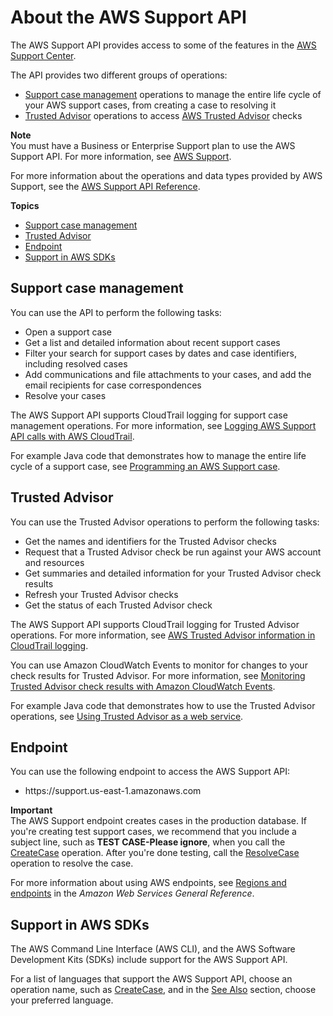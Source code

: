 # About the AWS Support API<a name="Welcome"></a>

The AWS Support API provides access to some of the features in the [AWS Support Center](https://console.aws.amazon.com/support)\. 

The API provides two different groups of operations:
+ [Support case management](#casemanagement) operations to manage the entire life cycle of your AWS support cases, from creating a case to resolving it
+ [Trusted Advisor](#trustedadvisorsection) operations to access [AWS Trusted Advisor](trusted-advisor.md) checks

**Note**  
You must have a Business or Enterprise Support plan to use the AWS Support API\. For more information, see [AWS Support](http://aws.amazon.com/premiumsupport)\.

For more information about the operations and data types provided by AWS Support, see the [AWS Support API Reference](https://docs.aws.amazon.com/awssupport/latest/APIReference/)\.

**Topics**
+ [Support case management](#casemanagement)
+ [Trusted Advisor](#trustedadvisorsection)
+ [Endpoint](#endpoint)
+ [Support in AWS SDKs](#sdksupport)

## Support case management<a name="casemanagement"></a>

You can use the API to perform the following tasks:
+ Open a support case
+ Get a list and detailed information about recent support cases
+ Filter your search for support cases by dates and case identifiers, including resolved cases
+ Add communications and file attachments to your cases, and add the email recipients for case correspondences
+ Resolve your cases

The AWS Support API supports CloudTrail logging for support case management operations\. For more information, see [Logging AWS Support API calls with AWS CloudTrail](logging-using-cloudtrail.md)\.

For example Java code that demonstrates how to manage the entire life cycle of a support case, see [Programming an AWS Support case](Case_Life_Cycle.md)\. 

## Trusted Advisor<a name="trustedadvisorsection"></a>

You can use the Trusted Advisor operations to perform the following tasks:
+ Get the names and identifiers for the Trusted Advisor checks
+ Request that a Trusted Advisor check be run against your AWS account and resources
+ Get summaries and detailed information for your Trusted Advisor check results
+ Refresh your Trusted Advisor checks
+ Get the status of each Trusted Advisor check

The AWS Support API supports CloudTrail logging for Trusted Advisor operations\. For more information, see [AWS Trusted Advisor information in CloudTrail logging](logging-using-cloudtrail.md#cloudtrail-logging-for-trusted-advisor)\.

You can use Amazon CloudWatch Events to monitor for changes to your check results for Trusted Advisor\. For more information, see [Monitoring Trusted Advisor check results with Amazon CloudWatch Events](cloudwatch-events-ta.md)\.

For example Java code that demonstrates how to use the Trusted Advisor operations, see [Using Trusted Advisor as a web service](trustedadvisor.md)\.

## Endpoint<a name="endpoint"></a>

You can use the following endpoint to access the AWS Support API:
+ https://support\.us\-east\-1\.amazonaws\.com

**Important**  
The AWS Support endpoint creates cases in the production database\. If you're creating test support cases, we recommend that you include a subject line, such as **TEST CASE\-Please ignore**, when you call the [CreateCase](https://docs.aws.amazon.com/awssupport/latest/APIReference/API_CreateCase.html) operation\. After you're done testing, call the [ResolveCase](https://docs.aws.amazon.com/awssupport/latest/APIReference/API_ResolveCase.html) operation to resolve the case\.

For more information about using AWS endpoints, see [Regions and endpoints](https://docs.aws.amazon.com/general/latest/gr/rande.html) in the *Amazon Web Services General Reference*\.

## Support in AWS SDKs<a name="sdksupport"></a>

The AWS Command Line Interface \(AWS CLI\), and the AWS Software Development Kits \(SDKs\) include support for the AWS Support API\.

For a list of languages that support the AWS Support API, choose an operation name, such as [CreateCase](https://docs.aws.amazon.com/awssupport/latest/APIReference/API_CreateCase.html), and in the [See Also](https://docs.aws.amazon.com/awssupport/latest/APIReference/API_CreateCase.html#API_CreateCase_SeeAlso) section, choose your preferred language\.